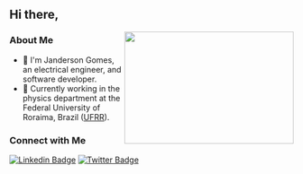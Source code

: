 <h2>Hi there,</h2>

<img align="right" src="https://media.giphy.com/media/L3Vca26EaTIEU/giphy.gif" width="300" height="200"/>

### About Me

- 👋 I'm Janderson Gomes, an electrical engineer, and software developer.
- :office: Currently working in the physics department at the Federal University of Roraima, Brazil ([UFRR](https://ufrr.br)).

### Connect with Me

[![Linkedin Badge](https://img.shields.io/badge/LinkedIn-Janderson%20Gomes-blue)](https://www.linkedin.com/in/jndgomes/)
[![Twitter Badge](https://img.shields.io/badge/Twitter-Janderson%20Gomes-blue)](https://www.twitter.com/jancarauma/)

<!--
**jndgomes/jndgomes** is a ✨ _special_ ✨ repository because its `README.md` (this file) appears on your GitHub profile.

Here are some ideas to get you started:

- 🔭 I’m currently working on ...
- 🌱 I’m currently learning ...
- 👯 I’m looking to collaborate on ...
- 🤔 I’m looking for help with ...
- 💬 Ask me about ...
- 📫 How to reach me: ...
- 😄 Pronouns: ...
- ⚡ Fun fact: ...

<p align="center">
<img src="https://github-readme-activity-graph.vercel.app/graph?username=jancarauma&theme=vue" alt="graph" style="vertical-align:top; margin:4px">
</p>-->
